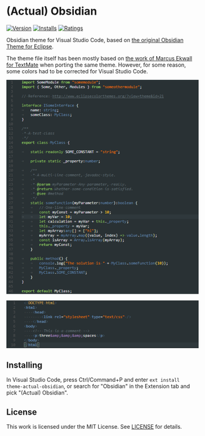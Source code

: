 # (Actual) Obsidian

[![Version](https://vsmarketplacebadge.apphb.com/version/zehfernando.theme-actual-obsidian.svg)](https://marketplace.visualstudio.com/items?itemName=zehfernando.theme-actual-obsidian) [![Installs](https://vsmarketplacebadge.apphb.com/installs/zehfernando.theme-actual-obsidian.svg)](https://marketplace.visualstudio.com/items?itemName=zehfernando.theme-actual-obsidian) [![Ratings](https://vsmarketplacebadge.apphb.com/rating/zehfernando.theme-actual-obsidian.svg)](https://marketplace.visualstudio.com/items?itemName=zehfernando.theme-actual-obsidian)

Obsidian theme for Visual Studio Code, based on [the original Obsidian Theme for Eclipse](http://www.eclipsecolorthemes.org/?view=theme&id=21).

The theme file itself has been mostly based on [the work of Marcus Ekwall for TextMate](https://github.com/mekwall/obsidian-color-scheme) when porting the same theme. However, for some reason, some colors had to be corrected for Visual Studio Code.

![Preview](preview.png)

![Preview (HTML)](preview-html.png)

## Installing

In Visual Studio Code, press Ctrl/Command+P and enter `ext install theme-actual-obsidian`, or search for "Obsidian" in the Extension tab and pick "(Actual) Obsidian".

## License

This work is licensed under the MIT License. See [LICENSE](LICENSE) for details.
